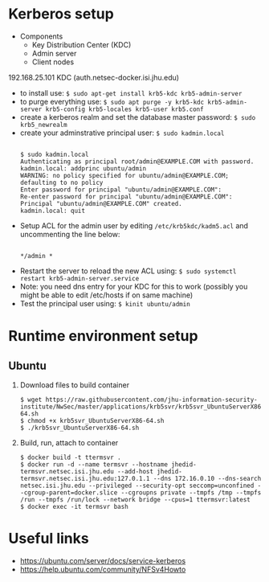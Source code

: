 # Kerberos setup
* Components
    * Key Distribution Center (KDC)
    * Admin server
    * Client nodes

192.168.25.101 KDC (auth.netsec-docker.isi.jhu.edu)

* to install use: `$ sudo apt-get install krb5-kdc krb5-admin-server`
* to purge everything use: `$ sudo apt purge -y krb5-kdc krb5-admin-server krb5-config krb5-locales krb5-user krb5.conf`
* create a kerberos realm and set the database master password: `$ sudo krb5_newrealm`
* create your adminstrative principal user: `$ sudo kadmin.local`
  <pre><code>
  $ sudo kadmin.local
  Authenticating as principal root/admin@EXAMPLE.COM with password.
  kadmin.local: addprinc ubuntu/admin
  WARNING: no policy specified for ubuntu/admin@EXAMPLE.COM; defaulting to no policy
  Enter password for principal "ubuntu/admin@EXAMPLE.COM":
  Re-enter password for principal "ubuntu/admin@EXAMPLE.COM":
  Principal "ubuntu/admin@EXAMPLE.COM" created.
  kadmin.local: quit
  </code></pre>
* Setup ACL for the admin user by editing `/etc/krb5kdc/kadm5.acl` and uncommenting the line below:
  <pre><code>
  */admin *
  </code></pre>
* Restart the server to reload the new ACL using: `$ sudo systemctl restart krb5-admin-server.service`
* Note: you need dns entry for your KDC for this to work (possibly you might be able to edit /etc/hosts if on same machine)
* Test the principal user using: `$ kinit ubuntu/admin`

# Runtime environment setup
## Ubuntu
1. Download files to build container
    ```
    $ wget https://raw.githubusercontent.com/jhu-information-security-institute/NwSec/master/applications/krb5svr/krb5svr_UbuntuServerX86-64.sh
    $ chmod +x krb5svr_UbuntuServerX86-64.sh
    $ ./krb5svr_UbuntuServerX86-64.sh
    ```
1. Build, run, attach to container
    ```
    $ docker build -t ttermsvr .
    $ docker run -d --name termsvr --hostname jhedid-termsvr.netsec.isi.jhu.edu --add-host jhedid-termsvr.netsec.isi.jhu.edu:127.0.1.1 --dns 172.16.0.10 --dns-search netsec.isi.jhu.edu --privileged --security-opt seccomp=unconfined --cgroup-parent=docker.slice --cgroupns private --tmpfs /tmp --tmpfs /run --tmpfs /run/lock --network bridge --cpus=1 ttermsvr:latest
    $ docker exec -it termsvr bash 
    ```

# Useful links
* https://ubuntu.com/server/docs/service-kerberos
* https://help.ubuntu.com/community/NFSv4Howto
